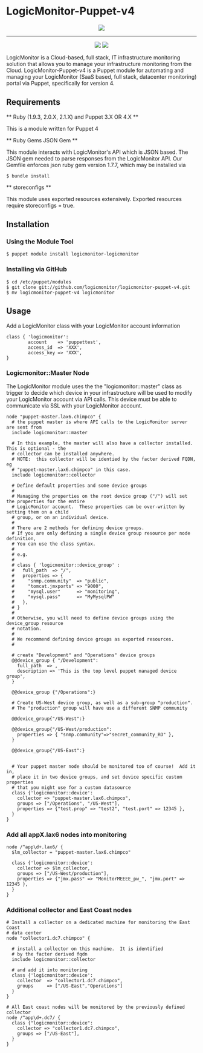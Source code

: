 # LogicMonitor-Puppet-v4
<p align="center"><a href=""><img src="https://devops.com/wp-content/uploads/2015/04/puppet.jpg"></a></p>

---

<p align="center">
<a href=""><img src="https://img.shields.io/puppetforge/v/logicmonitor/logicmonitor.svg"></a>
<a href=""><img src="https://img.shields.io/puppetforge/dt/logicmonitor/logicmonitor.svg"></a>

LogicMonitor is a Cloud-based, full stack, IT infrastructure monitoring solution that
allows you to manage your infrastructure monitoring from the Cloud.
LogicMonitor-Puppet-v4 is a Puppet module for automating and managing your LogicMonitor
(SaaS based, full stack, datacenter monitoring) portal via Puppet, specifically for version 4.

## Requirements

** Ruby (1.9.3, 2.0.X, 2.1.X) and Puppet 3.X OR 4.X **

This is a module written for Puppet 4

** Ruby Gems  JSON Gem **

This module interacts with LogicMonitor's API which is JSON based.
The JSON gem needed to parse responses from the LogicMonitor API.
Our Gemfile enforces json ruby gem version 1.7.7, which may be installed
via
```
$ bundle install
```

** storeconfigs **

This module uses exported resources extensively. Exported resources require storeconfigs = true.

## Installation

### Using the Module Tool

    $ puppet module install logicmonitor-logicmonitor

### Installing via GitHub

    $ cd /etc/puppet/modules
    $ git clone git://github.com/logicmonitor/logicmonitor-puppet-v4.git
    $ mv logicmonitor-puppet-v4 logicmonitor

## Usage

Add a LogicMonitor class with your LogicMonitor account information

    class { 'logicmonitor':
            account    => 'puppettest',
            access_id  => 'XXX',
            access_key => 'XXX',
    }

### Logicmonitor::Master Node

The LogicMonitor module uses the the "logicmonitor::master" class as trigger
to decide which device in your infrastructure will be used to modify your
LogicMonitor account via API calls.  This device must be able to communicate via
SSL with your LogicMonitor account.


    node "puppet-master.lax6.chimpco" {
      # the puppet master is where API calls to the LogicMonitor server are sent from
      include logicmonitor::master

      # In this example, the master will also have a collector installed.  This is optional - the
      # collector can be installed anywhere.
      # NOTE:  this collector will be identied by the facter derived FQDN, eg
      # "puppet-master.lax6.chimpco" in this case.
      include logicmonitor::collector

      # Define default properties and some device groups
      #
      # Managing the properties on the root device group ("/") will set the properties for the entire
      # LogicMonitor account.  These properties can be over-written by setting them on a child
      # group, or on an individual device.
      #
      # There are 2 methods for defining device groups.
      # If you are only defining a single device group resource per node definition,
      # You can use the class syntax.
      #
      # e.g.
      #
      # class { 'logicmonitor::device_group' :
      #   full_path  => "/",
      #   properties => {
      #     "snmp.community"  => "public",
      #     "tomcat.jmxports" => "9000",
      #     "mysql.user"      => "monitoring",
      #     "mysql.pass"      => "MyMysqlPW"
      #   },
      # }
      #
      # Otherwise, you will need to define device groups using the device_group resource
      # notation.
      #
      # We recommend defining device groups as exported resources.
      #

      # create "Development" and "Operations" device groups
      @@device_group { "/Development":
        full_path  => ,
        description => 'This is the top level puppet managed device group',
      }

      @@device_group {"/Operations":}

      # Create US-West device group, as well as a sub-group "production".
      # The "production" group will have use a different SNMP community

      @@device_group{"/US-West":}

      @@device_group{"/US-West/production":
        properties => { "snmp.community"=>"secret_community_RO" },
      }

      @@device_group{"/US-East":}


      # Your puppet master node should be monitored too of course!  Add it in,
      # place it in two device groups, and set device specific custom properties
      # that you might use for a custom datasource
      class {'logicmonitor::device':
        collector => "puppet-master.lax6.chimpco",
        groups => ["/Operations", "/US-West"],
        properties => {"test.prop" => "test2", "test.port" => 12345 },
      }
    }

### Add all appX.lax6 nodes into monitoring

    node /^app\d+.lax6/ {
      $lm_collector = "puppet-master.lax6.chimpco"

      class {'logicmonitor::device':
        collector => $lm_collector,
        groups => ["/US-West/production"],
        properties => {"jmx.pass" => "MonitorMEEEE_pw_", "jmx.port" => 12345 },
      }
    }

### Additional collector and East Coast nodes

    # Install a collector on a dedicated machine for monitoring the East Coast
    # data center
    node "collector1.dc7.chimpco" {

      # install a collector on this machine.  It is identified
      # by the facter derived fqdn
      include logicmonitor::collector

      # and add it into monitoring
      class {'logicmonitor::device':
        collector  => "collector1.dc7.chimpco",
        groups     => ["/US-East","Operations"]
      }
    }

    # All East coast nodes will be monitored by the previously defined collector
    node /^app\d+.dc7/ {
      class {"logicmonitor::device":
        collector => "collector1.dc7.chimpco",
        groups => ["/US-East"],
      }
    }
